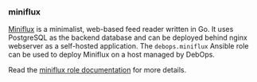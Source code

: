 ### miniflux

[Miniflux](https://miniflux.app/) is a minimalist, web-based feed reader
written in Go. It uses PostgreSQL as the backend database and can be
deployed behind nginx webserver as a self-hosted application. The
`debops.miniflux` Ansible role can be used to deploy Miniflux on a host
managed by DebOps.

Read the [miniflux role documentation](https://docs.debops.org/en/HEAD/ansible/roles/miniflux/) for more details.
